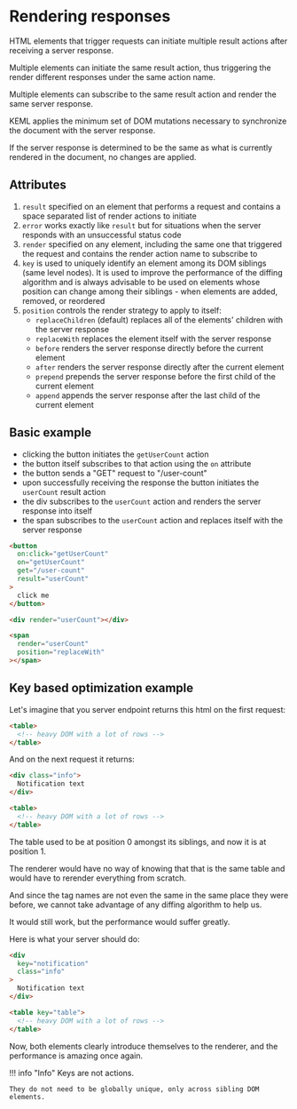 # Rendering responses

HTML elements that trigger requests can initiate multiple result actions after
receiving a server response.

Multiple elements can initiate the same result action, thus triggering the
render different responses under the same action name.

Multiple elements can subscribe to the same result action and render the same
server response.

KEML applies the minimum set of DOM mutations necessary to synchronize the
document with the server response.

If the server response is determined to be the same as what is currently
rendered in the document, no changes are applied.

## Attributes

1. `result` specified on an element that performs a request and contains a
   space separated list of render actions to initiate
1. `error` works exactly like `result` but for situations when the server
   responds with an unsuccessful status code
1. `render` specified on any element, including the same one that triggered the
   request and contains the render action name to subscribe to
1. `key` is used to uniquely identify an element among its DOM siblings
   (same level nodes). It is used to improve the performance of the diffing
   algorithm and is always advisable to be used on elements whose position can
   change among their siblings - when elements are added, removed, or reordered
1. `position` controls the render strategy to apply to itself:
    - `replaceChildren` (default) replaces all of the elements' children with
      the server response
    - `replaceWith` replaces the element itself with the server response
    - `before` renders the server response directly before the current element
    - `after` renders the server response directly after the current element
    - `prepend` prepends the server response before the first child of the
      current element
    - `append` appends the server response after the last child of the current
      element

## Basic example

- clicking the button initiates the `getUserCount` action
- the button itself subscribes to that action using the `on` attribute
- the button sends a "GET" request to "/user-count"
- upon successfully receiving the response the button initiates the `userCount`
  result action
- the div subscribes to the `userCount` action and renders the server response
  into itself
- the span subscribes to the `userCount` action and replaces itself with the
  server response

```html
<button
  on:click="getUserCount"
  on="getUserCount"
  get="/user-count"
  result="userCount"
>
  click me
</button>

<div render="userCount"></div>

<span
  render="userCount"
  position="replaceWith"
></span>
```

## Key based optimization example

Let's imagine that you server endpoint returns this html on the first request:

```html
<table>
  <!-- heavy DOM with a lot of rows -->
</table>
```

And on the next request it returns:

```html
<div class="info">
  Notification text
</div>

<table>
  <!-- heavy DOM with a lot of rows -->
</table>
```

The table used to be at position 0 amongst its siblings, and now it is at
position 1.

The renderer would have no way of knowing that that is the same table and would
have to rerender everything from scratch.

And since the tag names are not even the same in the same place they were
before, we cannot take advantage of any diffing algorithm to help us.

It would still work, but the performance would suffer greatly.

Here is what your server should do:

```html
<div
  key="notification"
  class="info"
>
  Notification text
</div>

<table key="table">
  <!-- heavy DOM with a lot of rows -->
</table>
```

Now, both elements clearly introduce themselves to the renderer, and the
performance is amazing once again.

!!! info "Info"
    Keys are not actions.

    They do not need to be globally unique, only across sibling DOM elements.
